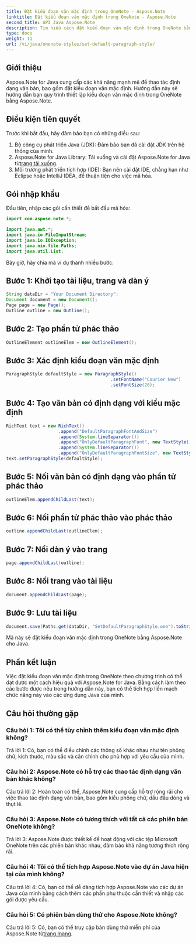 ```yaml
---
title: Đặt kiểu đoạn văn mặc định trong OneNote - Aspose.Note
linktitle: Đặt kiểu đoạn văn mặc định trong OneNote - Aspose.Note
second_title: API Java Aspose.Note
description: Tìm hiểu cách đặt kiểu đoạn văn mặc định trong OneNote bằng Aspose.Note for Java. Hãy làm theo hướng dẫn từng bước của chúng tôi để định dạng văn bản hiệu quả trong các ứng dụng Java của bạn.
type: docs
weight: 11
url: /vi/java/onenote-styles/set-default-paragraph-style/
---
```

## Giới thiệu

Aspose.Note for Java cung cấp các khả năng mạnh mẽ để thao tác định dạng văn bản, bao gồm đặt kiểu đoạn văn mặc định. Hướng dẫn này sẽ hướng dẫn bạn quy trình thiết lập kiểu đoạn văn mặc định trong OneNote bằng Aspose.Note.

## Điều kiện tiên quyết

Trước khi bắt đầu, hãy đảm bảo bạn có những điều sau:

1. Bộ công cụ phát triển Java (JDK): Đảm bảo bạn đã cài đặt JDK trên hệ thống của mình.
2.  Aspose.Note for Java Library: Tải xuống và cài đặt Aspose.Note for Java từ[trang tải xuống](https://releases.aspose.com/note/java/).
3. Môi trường phát triển tích hợp (IDE): Bạn nên cài đặt IDE, chẳng hạn như Eclipse hoặc IntelliJ IDEA, để thuận tiện cho việc mã hóa.

## Gói nhập khẩu

Đầu tiên, nhập các gói cần thiết để bắt đầu mã hóa:

```java
import com.aspose.note.*;

import java.awt.*;
import java.io.FileInputStream;
import java.io.IOException;
import java.nio.file.Paths;
import java.util.List;
```

Bây giờ, hãy chia mã ví dụ thành nhiều bước:

## Bước 1: Khởi tạo tài liệu, trang và dàn ý

```java
String dataDir = "Your Document Directory";
Document document = new Document();
Page page = new Page();
Outline outline = new Outline();
```

## Bước 2: Tạo phần tử phác thảo

```java
OutlineElement outlineElem = new OutlineElement();
```

## Bước 3: Xác định kiểu đoạn văn mặc định

```java
ParagraphStyle defaultStyle = new ParagraphStyle()
										.setFontName("Courier New")
										.setFontSize(20);
```

## Bước 4: Tạo văn bản có định dạng với kiểu mặc định

```java
RichText text = new RichText()
					.append("DefaultParagraphFontAndSize")
					.append(System.lineSeparator())
					.append("OnlyDefaultParagraphFont", new TextStyle().setFontSize(14))
					.append(System.lineSeparator())
					.append("OnlyDefaultParagraphFontSize", new TextStyle().setFontName("Verdana"));
text.setParagraphStyle(defaultStyle);
```

## Bước 5: Nối văn bản có định dạng vào phần tử phác thảo

```java
outlineElem.appendChildLast(text);
```

## Bước 6: Nối phần tử phác thảo vào phác thảo

```java
outline.appendChildLast(outlineElem);
```

## Bước 7: Nối dàn ý vào trang

```java
page.appendChildLast(outline);
```

## Bước 8: Nối trang vào tài liệu

```java
document.appendChildLast(page);
```

## Bước 9: Lưu tài liệu

```java
document.save(Paths.get(dataDir, "SetDefaultParagraphStyle.one").toString());
```

Mã này sẽ đặt kiểu đoạn văn mặc định trong OneNote bằng Aspose.Note cho Java.

## Phần kết luận

Việc đặt kiểu đoạn văn mặc định trong OneNote theo chương trình có thể đạt được một cách hiệu quả với Aspose.Note for Java. Bằng cách làm theo các bước được nêu trong hướng dẫn này, bạn có thể tích hợp liền mạch chức năng này vào các ứng dụng Java của mình.

## Câu hỏi thường gặp

### Câu hỏi 1: Tôi có thể tùy chỉnh thêm kiểu đoạn văn mặc định không?

Trả lời 1: Có, bạn có thể điều chỉnh các thông số khác nhau như tên phông chữ, kích thước, màu sắc và căn chỉnh cho phù hợp với yêu cầu của mình.

### Câu hỏi 2: Aspose.Note có hỗ trợ các thao tác định dạng văn bản khác không?

Câu trả lời 2: Hoàn toàn có thể, Aspose.Note cung cấp hỗ trợ rộng rãi cho việc thao tác định dạng văn bản, bao gồm kiểu phông chữ, dấu đầu dòng và thụt lề.

### Câu hỏi 3: Aspose.Note có tương thích với tất cả các phiên bản OneNote không?

Trả lời 3: Aspose.Note được thiết kế để hoạt động với các tệp Microsoft OneNote trên các phiên bản khác nhau, đảm bảo khả năng tương thích rộng rãi.

### Câu hỏi 4: Tôi có thể tích hợp Aspose.Note vào dự án Java hiện tại của mình không?

Câu trả lời 4: Có, bạn có thể dễ dàng tích hợp Aspose.Note vào các dự án Java của mình bằng cách thêm các phần phụ thuộc cần thiết và nhập các gói được yêu cầu.

### Câu hỏi 5: Có phiên bản dùng thử cho Aspose.Note không?

 Câu trả lời 5: Có, bạn có thể truy cập bản dùng thử miễn phí của Aspose.Note từ[trang mạng](https://releases.aspose.com/).